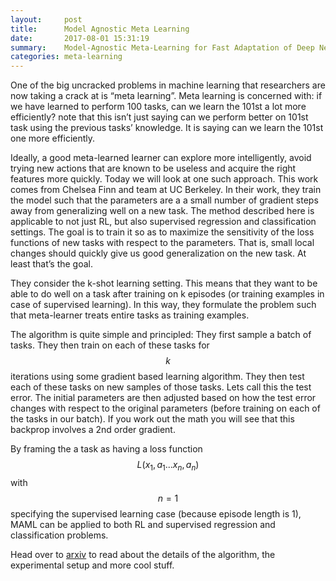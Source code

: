 ```yaml
---
layout:     post
title:      Model Agnostic Meta Learning
date:       2017-08-01 15:31:19
summary:    Model-Agnostic Meta-Learning for Fast Adaptation of Deep Networks by Finn et al.
categories: meta-learning
---
```


One of the big uncracked problems in machine learning that researchers are now taking a crack at is “meta learning”. Meta learning is concerned with: if we have learned to perform 100 tasks, can we learn the 101st a lot more efficiently? note that this isn’t just saying can we perform better on 101st task using the previous tasks’ knowledge. It is saying can we learn the 101st one more efficiently.

Ideally, a good meta-learned learner can explore more intelligently, avoid trying new actions that are known to be useless and acquire the right features more quickly. Today we will look at one such approach. This work comes from Chelsea Finn and team at UC Berkeley. In their work, they train the model such that the parameters are a a small number of gradient steps away from generalizing well on a new task. The method described here is applicable to not just RL, but also supervised regression and classification settings. The goal is to train it so as to maximize the sensitivity of the loss functions of new tasks with respect to the parameters. That is, small local changes should quickly give us good generalization on the new task. At least that’s the goal.

They consider the k-shot learning setting. This means that they want to be able to do well on a task after training on k episodes (or training examples in case of supervised learning). In this way, they formulate the problem such that meta-learner treats entire tasks as training examples. 

The algorithm is quite simple and principled: They first sample a batch of tasks. They then train on each of these tasks for $$k$$ iterations using some gradient based learning algorithm. They then test each of these tasks on new samples of those tasks. Lets call this the test error. The initial parameters are then adjusted based on how the test error changes with respect to the original parameters (before training on each of the tasks in our batch). If you work out the math you will see that this backprop involves a 2nd order gradient.

By framing the a task as having a loss function $$L(x_1, a_1...x_n, a_n)$$ with $$n = 1$$ specifying the supervised learning case (because episode length is 1), MAML can be applied to both RL and supervised regression and classification problems.

Head over to [arxiv](https://arxiv.org/abs/1703.03400) to read about the details of the algorithm, the experimental setup and more cool stuff.
